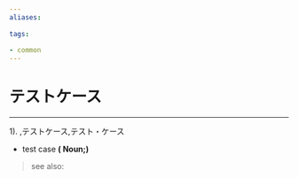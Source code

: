 ```yaml
---
aliases:
    
tags:
    
- common
---
```


# テストケース
---
1).
,テストケース,テスト・ケース

- test case
**( Noun;)**
> see also: 
            